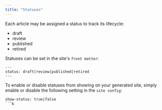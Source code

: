 ```yaml
---
title: "Statuses"
---
```


Each article may be assigned a status to track its lifecycle:

- draft
- review
- published
- retired

Statuses can be set in the site's `front matter`:
```
---
status: draft|review|published|retired
---
```

To enable or disable statuses from showing on your generated site, 
simply enable or disable the following setting in the `site config`:

```
show-status: true|false
```‰
